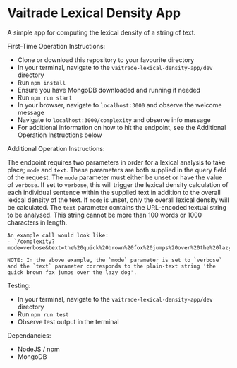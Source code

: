 # Vaitrade Lexical Density App
A simple app for computing the lexical density of a string of text.

First-Time Operation Instructions:
- Clone or download this repository to your favourite directory
- In your terminal, navigate to the `vaitrade-lexical-density-app/dev` directory
- Run `npm install`
- Ensure you have MongoDB downloaded and running if needed
- Run `npm run start`
- In your browser, navigate to `localhost:3000` and observe the welcome message
- Navigate to `localhost:3000/complexity` and observe info message
- For additional information on how to hit the endpoint, see the Additional Operation Instructions below

Additional Operation Instructions:

The endpoint requires two parameters in order for a lexical analysis to take place; `mode` and `text`. These parameters are both supplied in the query field of the request.
The `mode` parameter must either be unset or have the value of `verbose`. If set to `verbose`, this will trigger the lexical density calculation of each individual sentence within the supplied text in addition to the overall lexical density of the text. If `mode` is unset, only the overall lexical density will be calculated. The `text` parameter contains the URL-encoded textual string to be analysed. This string cannot be more than 100 words or 1000 characters in length.

    An example call would look like:
    - `/complexity?mode=verbose&text=the%20quick%20brown%20fox%20jumps%20over%20the%20lazy%20dog`

    NOTE: In the above example, the `mode` parameter is set to `verbose` and the `text` parameter corresponds to the plain-text string 'the quick brown fox jumps over the lazy dog'.

Testing:
- In your terminal, navigate to the `vaitrade-lexical-density-app/dev` directory
- Run `npm run test`
- Observe test output in the terminal

Dependancies:
- NodeJS / npm
- MongoDB

